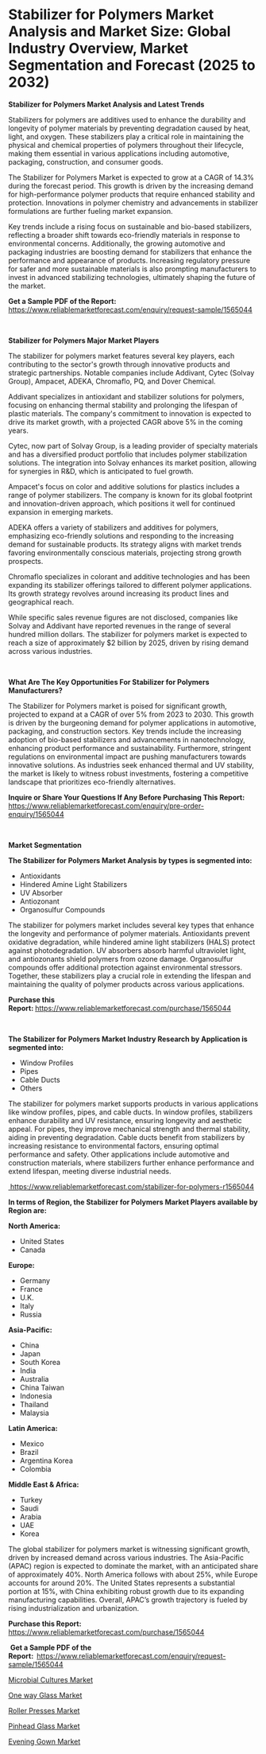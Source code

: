 <p><h1>Stabilizer for Polymers Market Analysis and Market Size: Global Industry Overview, Market Segmentation and Forecast (2025 to 2032)</h1></p><p><strong>Stabilizer for Polymers Market Analysis and Latest Trends</strong></p>
<p><p>Stabilizers for polymers are additives used to enhance the durability and longevity of polymer materials by preventing degradation caused by heat, light, and oxygen. These stabilizers play a critical role in maintaining the physical and chemical properties of polymers throughout their lifecycle, making them essential in various applications including automotive, packaging, construction, and consumer goods.</p><p>The Stabilizer for Polymers Market is expected to grow at a CAGR of 14.3% during the forecast period. This growth is driven by the increasing demand for high-performance polymer products that require enhanced stability and protection. Innovations in polymer chemistry and advancements in stabilizer formulations are further fueling market expansion. </p><p>Key trends include a rising focus on sustainable and bio-based stabilizers, reflecting a broader shift towards eco-friendly materials in response to environmental concerns. Additionally, the growing automotive and packaging industries are boosting demand for stabilizers that enhance the performance and appearance of products. Increasing regulatory pressure for safer and more sustainable materials is also prompting manufacturers to invest in advanced stabilizing technologies, ultimately shaping the future of the market.</p></p>
<p><strong>Get a Sample PDF of the Report:&nbsp;</strong> <a href="https://www.reliablemarketforecast.com/enquiry/request-sample/1565044?utm_campaign=1832&utm_medium=2&utm_source=Github&utm_content=ia&utm_term=30012025&utm_id=stabilizer-for-polymers">https://www.reliablemarketforecast.com/enquiry/request-sample/1565044</a></p>
<p>&nbsp;</p>
<p><strong>Stabilizer for Polymers Major Market Players</strong></p>
<p><p>The stabilizer for polymers market features several key players, each contributing to the sector's growth through innovative products and strategic partnerships. Notable companies include Addivant, Cytec (Solvay Group), Ampacet, ADEKA, Chromaflo, PQ, and Dover Chemical.</p><p>Addivant specializes in antioxidant and stabilizer solutions for polymers, focusing on enhancing thermal stability and prolonging the lifespan of plastic materials. The company's commitment to innovation is expected to drive its market growth, with a projected CAGR above 5% in the coming years.</p><p>Cytec, now part of Solvay Group, is a leading provider of specialty materials and has a diversified product portfolio that includes polymer stabilization solutions. The integration into Solvay enhances its market position, allowing for synergies in R&D, which is anticipated to fuel growth.</p><p>Ampacet's focus on color and additive solutions for plastics includes a range of polymer stabilizers. The company is known for its global footprint and innovation-driven approach, which positions it well for continued expansion in emerging markets.</p><p>ADEKA offers a variety of stabilizers and additives for polymers, emphasizing eco-friendly solutions and responding to the increasing demand for sustainable products. Its strategy aligns with market trends favoring environmentally conscious materials, projecting strong growth prospects.</p><p>Chromaflo specializes in colorant and additive technologies and has been expanding its stabilizer offerings tailored to different polymer applications. Its growth strategy revolves around increasing its product lines and geographical reach.</p><p>While specific sales revenue figures are not disclosed, companies like Solvay and Addivant have reported revenues in the range of several hundred million dollars. The stabilizer for polymers market is expected to reach a size of approximately $2 billion by 2025, driven by rising demand across various industries.</p></p>
<p>&nbsp;</p>
<p><strong>What Are The Key Opportunities For Stabilizer for Polymers Manufacturers?</strong></p>
<p><p>The Stabilizer for Polymers market is poised for significant growth, projected to expand at a CAGR of over 5% from 2023 to 2030. This growth is driven by the burgeoning demand for polymer applications in automotive, packaging, and construction sectors. Key trends include the increasing adoption of bio-based stabilizers and advancements in nanotechnology, enhancing product performance and sustainability. Furthermore, stringent regulations on environmental impact are pushing manufacturers towards innovative solutions. As industries seek enhanced thermal and UV stability, the market is likely to witness robust investments, fostering a competitive landscape that prioritizes eco-friendly alternatives.</p></p>
<p><strong>Inquire or Share Your Questions If Any Before Purchasing This Report:</strong> <a href="https://www.reliablemarketforecast.com/enquiry/pre-order-enquiry/1565044?utm_campaign=1832&utm_medium=2&utm_source=Github&utm_content=ia&utm_term=30012025&utm_id=stabilizer-for-polymers">https://www.reliablemarketforecast.com/enquiry/pre-order-enquiry/1565044</a></p>
<p>&nbsp;</p>
<p><strong>Market Segmentation</strong></p>
<p><strong>The Stabilizer for Polymers Market Analysis by types is segmented into:</strong></p>
<p><ul><li>Antioxidants</li><li>Hindered Amine Light Stabilizers</li><li>UV Absorber</li><li>Antiozonant</li><li>Organosulfur Compounds</li></ul></p>
<p><p>The stabilizer for polymers market includes several key types that enhance the longevity and performance of polymer materials. Antioxidants prevent oxidative degradation, while hindered amine light stabilizers (HALS) protect against photodegradation. UV absorbers absorb harmful ultraviolet light, and antiozonants shield polymers from ozone damage. Organosulfur compounds offer additional protection against environmental stressors. Together, these stabilizers play a crucial role in extending the lifespan and maintaining the quality of polymer products across various applications.</p></p>
<p><strong>Purchase this Report:&nbsp;</strong><a href="https://www.reliablemarketforecast.com/purchase/1565044?utm_campaign=1832&utm_medium=2&utm_source=Github&utm_content=ia&utm_term=30012025&utm_id=stabilizer-for-polymers">https://www.reliablemarketforecast.com/purchase/1565044</a></p>
<p>&nbsp;</p>
<p><strong>The Stabilizer for Polymers Market Industry Research by Application is segmented into:</strong></p>
<p><ul><li>Window Profiles</li><li>Pipes</li><li>Cable Ducts</li><li>Others</li></ul></p>
<p><p>The stabilizer for polymers market supports products in various applications like window profiles, pipes, and cable ducts. In window profiles, stabilizers enhance durability and UV resistance, ensuring longevity and aesthetic appeal. For pipes, they improve mechanical strength and thermal stability, aiding in preventing degradation. Cable ducts benefit from stabilizers by increasing resistance to environmental factors, ensuring optimal performance and safety. Other applications include automotive and construction materials, where stabilizers further enhance performance and extend lifespan, meeting diverse industrial needs.</p></p>
<p><a href="https://www.reliablemarketforecast.com/stabilizer-for-polymers-r1565044?utm_campaign=1832&utm_medium=2&utm_source=Github&utm_content=ia&utm_term=30012025&utm_id=stabilizer-for-polymers">&nbsp;https://www.reliablemarketforecast.com/stabilizer-for-polymers-r1565044</a></p>
<p><strong>In terms of Region, the Stabilizer for Polymers Market Players available by Region are:</strong></p>
<p>
    <p> <strong> North America: </strong>
        <ul>
            <li>United States</li>
            <li>Canada</li>
        </ul>
        </p> 
    <p> <strong> Europe: </strong>
        <ul>
            <li>Germany</li>
            <li>France</li>
            <li>U.K.</li>
            <li>Italy</li>
            <li>Russia</li>
        </ul>
        </p> 
    <p> <strong> Asia-Pacific: </strong>
        <ul>
            <li>China</li>
            <li>Japan</li>
            <li>South Korea</li>
            <li>India</li>
            <li>Australia</li>
            <li>China Taiwan</li>
            <li>Indonesia</li>
            <li>Thailand</li>
            <li>Malaysia</li>
        </ul>
        </p> 
    <p> <strong> Latin America: </strong>
        <ul>
            <li>Mexico</li>
            <li>Brazil</li>
            <li>Argentina Korea</li>
            <li>Colombia</li>
        </ul>
        </p> 
    <p> <strong> Middle East & Africa: </strong>
        <ul>
            <li>Turkey</li>
            <li>Saudi</li>
            <li>Arabia</li>
            <li>UAE</li>
            <li>Korea</li>
        </ul>
    </p>
    </p>
<p><p>The global stabilizer for polymers market is witnessing significant growth, driven by increased demand across various industries. The Asia-Pacific (APAC) region is expected to dominate the market, with an anticipated share of approximately 40%. North America follows with about 25%, while Europe accounts for around 20%. The United States represents a substantial portion at 15%, with China exhibiting robust growth due to its expanding manufacturing capabilities. Overall, APAC’s growth trajectory is fueled by rising industrialization and urbanization.</p></p>
<p><strong>Purchase this Report: </strong><a href="https://www.reliablemarketforecast.com/purchase/1565044?utm_campaign=1832&utm_medium=2&utm_source=Github&utm_content=ia&utm_term=30012025&utm_id=stabilizer-for-polymers">https://www.reliablemarketforecast.com/purchase/1565044</a></p>
<p>&nbsp;<strong>Get a Sample PDF of the Report:&nbsp;&nbsp;</strong><a href="https://www.reliablemarketforecast.com/enquiry/request-sample/1565044?utm_campaign=1832&utm_medium=2&utm_source=Github&utm_content=ia&utm_term=30012025&utm_id=stabilizer-for-polymers">https://www.reliablemarketforecast.com/enquiry/request-sample/1565044</a></p>
<p><strong></strong></p>
<p><p><a href="https://www.linkedin.com/pulse/analyzing-microbial-cultures-market-worth-projected-lrqec?utm_campaign=1832&utm_medium=2&utm_source=Github&utm_content=ia&utm_term=30012025&utm_id=stabilizer-for-polymers">Microbial Cultures Market</a></p><p><a href="https://github.com/nicoletavirag/Market-Research-Report-List-5/blob/main/one-way-glass-market.md?utm_campaign=1832&utm_medium=2&utm_source=Github&utm_content=ia&utm_term=30012025&utm_id=stabilizer-for-polymers">One way Glass Market</a></p><p><a href="https://www.linkedin.com/pulse/aligning-strategies-growth-roller-presses-market-report-highlighting-s9zgc?utm_campaign=1832&utm_medium=2&utm_source=Github&utm_content=ia&utm_term=30012025&utm_id=stabilizer-for-polymers">Roller Presses Market</a></p><p><a href="https://github.com/mauripalmi/Market-Research-Report-List-6/blob/main/pinhead-glass-market.md?utm_campaign=1832&utm_medium=2&utm_source=Github&utm_content=ia&utm_term=30012025&utm_id=stabilizer-for-polymers">Pinhead Glass Market</a></p><p><a href="https://www.linkedin.com/pulse/evening-gownmarket-size-trends-growth-rate-129-cagr-from-fimnf?utm_campaign=1832&utm_medium=2&utm_source=Github&utm_content=ia&utm_term=30012025&utm_id=stabilizer-for-polymers">Evening Gown Market</a></p></p>